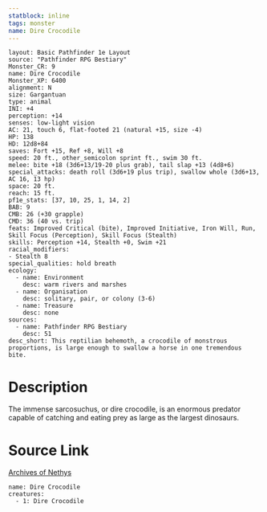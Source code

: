 ```yaml
---
statblock: inline
tags: monster
name: Dire Crocodile
---
```

```statblock
layout: Basic Pathfinder 1e Layout
source: "Pathfinder RPG Bestiary"
Monster_CR: 9
name: Dire Crocodile
Monster_XP: 6400
alignment: N
size: Gargantuan
type: animal
INI: +4
perception: +14
senses: low-light vision
AC: 21, touch 6, flat-footed 21 (natural +15, size -4)
HP: 138
HD: 12d8+84
saves: Fort +15, Ref +8, Will +8
speed: 20 ft., other_semicolon sprint ft., swim 30 ft.
melee: bite +18 (3d6+13/19-20 plus grab), tail slap +13 (4d8+6)
special_attacks: death roll (3d6+19 plus trip), swallow whole (3d6+13, AC 16, 13 hp)
space: 20 ft.
reach: 15 ft.
pf1e_stats: [37, 10, 25, 1, 14, 2]
BAB: 9
CMB: 26 (+30 grapple)
CMD: 36 (40 vs. trip)
feats: Improved Critical (bite), Improved Initiative, Iron Will, Run, Skill Focus (Perception), Skill Focus (Stealth)
skills: Perception +14, Stealth +0, Swim +21
racial_modifiers:
- Stealth 8
special_qualities: hold breath
ecology:
  - name: Environment
    desc: warm rivers and marshes
  - name: Organisation
    desc: solitary, pair, or colony (3-6)
  - name: Treasure
    desc: none
sources:
  - name: Pathfinder RPG Bestiary
    desc: 51
desc_short: This reptilian behemoth, a crocodile of monstrous proportions, is large enough to swallow a horse in one tremendous bite.
```
# Description
The immense sarcosuchus, or dire crocodile, is an enormous predator capable of catching and eating prey as large as the largest dinosaurs.
# Source Link
[Archives of Nethys](https://aonprd.com/MonsterDisplay.aspx?ItemName=Dire%20Crocodile)
```encounter-table
name: Dire Crocodile
creatures:
  - 1: Dire Crocodile
```
